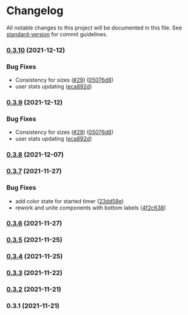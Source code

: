 # Changelog

All notable changes to this project will be documented in this file. See [standard-version](https://github.com/conventional-changelog/standard-version) for commit guidelines.

### [0.3.10](https://github.com/m0rtyn/pokoy/compare/v0.3.6...v0.3.10) (2021-12-12)


### Bug Fixes

* Consistency for sizes ([#29](https://github.com/m0rtyn/pokoy/issues/29)) ([05076d8](https://github.com/m0rtyn/pokoy/commit/05076d8a5146cce8c443d74f4162a1508ecceabb))
* user stats updating ([eca892d](https://github.com/m0rtyn/pokoy/commit/eca892d4520513be4f8c6ca8464be7d16e9638ec))

### [0.3.9](https://github.com/m0rtyn/pokoy/compare/v0.3.6...v0.3.9) (2021-12-12)


### Bug Fixes

* Consistency for sizes ([#29](https://github.com/m0rtyn/pokoy/issues/29)) ([05076d8](https://github.com/m0rtyn/pokoy/commit/05076d8a5146cce8c443d74f4162a1508ecceabb))
* user stats updating ([eca892d](https://github.com/m0rtyn/pokoy/commit/eca892d4520513be4f8c6ca8464be7d16e9638ec))

### [0.3.8](https://github.com/m0rtyn/pokoy/compare/v0.3.6...v0.3.8) (2021-12-07)

### [0.3.7](https://github.com/m0rtyn/pokoy/compare/v0.3.6...v0.3.7) (2021-11-27)


### Bug Fixes

* add color state for started timer ([23dd58e](https://github.com/m0rtyn/pokoy/commit/23dd58e0d700c625c2dc3e0848f1c40f69870935))
* rework and unite components with bottom labels ([4f2c638](https://github.com/m0rtyn/pokoy/commit/4f2c6383f200b2fc399cd150a7b363aef479ea19))

### [0.3.6](https://github.com/m0rtyn/pokoy/compare/v0.3.1...v0.3.6) (2021-11-27)

### [0.3.5](https://github.com/m0rtyn/pokoy/compare/v0.3.1...v0.3.5) (2021-11-25)

### [0.3.4](https://github.com/m0rtyn/pokoy/compare/v0.3.1...v0.3.4) (2021-11-25)

### [0.3.3](https://github.com/m0rtyn/pokoy/compare/v0.3.1...v0.3.3) (2021-11-22)

### [0.3.2](https://github.com/m0rtyn/pokoy/compare/v0.3.1...v0.3.2) (2021-11-21)

### 0.3.1 (2021-11-21)
